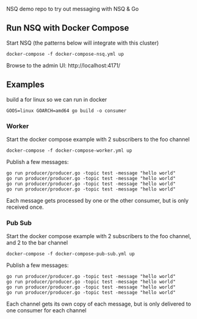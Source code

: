 

NSQ demo repo to try out messaging with NSQ & Go

## Run NSQ with Docker Compose

Start NSQ (the patterns below will integrate with this cluster)

	docker-compose -f docker-compose-nsq.yml up

Browse to the admin UI: http://localhost:4171/


## Examples
    
build a for linux so we can run in docker
    
    GOOS=linux GOARCH=amd64 go build -o consumer

### Worker

Start the docker compose example with 2 subscribers to the foo channel

    docker-compose -f docker-compose-worker.yml up


Publish a few messages:

	go run producer/producer.go -topic test -message "hello world"
	go run producer/producer.go -topic test -message "hello world"
	go run producer/producer.go -topic test -message "hello world"
	go run producer/producer.go -topic test -message "hello world"

Each message gets processed by one or the other consumer, but is only received once.

### Pub Sub

Start the docker compose example with 2 subscribers to the foo channel, and 2 to the bar channel

    docker-compose -f docker-compose-pub-sub.yml up
    
Publish a few messages:

	go run producer/producer.go -topic test -message "hello world"
	go run producer/producer.go -topic test -message "hello world"
	go run producer/producer.go -topic test -message "hello world"
	go run producer/producer.go -topic test -message "hello world"


Each channel gets its own copy of each message, but is only delivered to one consumer for each channel
